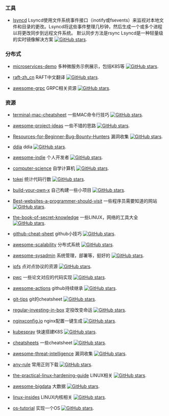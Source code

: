 ### 工具

* [lsyncd](https://github.com/axkibe/lsyncd) Lsyncd使用文件系统事件接口（inotify或fsevents）来监视对本地文件和目录的更改。Lsyncd将这些事件整理几秒钟，然后生成一个或多个进程以将更改同步到远程文件系统。
默认同步方法是rsync Lsyncd是一种轻量级的实时镜像解决方案 [![GitHub stars](https://img.shields.io/github/stars/axkibe/lsyncd.svg?style=social&label=Star&maxAge=2592000)](https://github.com/axkibe/lsyncd).


### 分布式

* [microservices-demo](https://github.com/GoogleCloudPlatform/microservices-demo) 多种微服务示例展示，包括K8S等 [![GitHub stars](https://img.shields.io/github/stars/GoogleCloudPlatform/microservices-demo.svg?style=social&label=Star&maxAge=2592000)](https://github.com/GoogleCloudPlatform/microservices-demo).

* [raft-zh_cn](https://github.com/maemual/raft-zh_cn) RAFT中文翻译 [![GitHub stars](https://img.shields.io/github/stars/maemual/raft-zh_cn.svg?style=social&label=Star&maxAge=2592000)](https://github.com/maemual/raft-zh_cn).

* [awesome-grpc](https://github.com/grpc-ecosystem/awesome-grpc) GRPC相关资源 [![GitHub stars](https://img.shields.io/github/stars/grpc-ecosystem/awesome-grpc.svg?style=social&label=Star&maxAge=2592000)](https://github.com/grpc-ecosystem/awesome-grpc).


### 资源

* [terminal-mac-cheatsheet](https://github.com/0nn0/terminal-mac-cheatsheet) 一些MAC命令行技巧 [![GitHub stars](https://img.shields.io/github/stars/0nn0/terminal-mac-cheatsheet.svg?style=social&label=Star&maxAge=2592000)](https://github.com/0nn0/terminal-mac-cheatsheet).

* [awesome-project-ideas](https://github.com/NirantK/awesome-project-ideas) 一些不错的思路 [![GitHub stars](https://img.shields.io/github/stars/NirantK/awesome-project-ideas.svg?style=social&label=Star&maxAge=2592000)](https://github.com/NirantK/awesome-project-ideas).

* [Resources-for-Beginner-Bug-Bounty-Hunters](https://github.com/nahamsec/Resources-for-Beginner-Bug-Bounty-Hunters) 漏洞收集 [![GitHub stars](https://img.shields.io/github/stars/nahamsec/Resources-for-Beginner-Bug-Bounty-Hunters.svg?style=social&label=Star&maxAge=2592000)](https://github.com/nahamsec/Resources-for-Beginner-Bug-Bounty-Hunters).

* [ddia](https://github.com/Vonng/ddia) ddia [![GitHub stars](https://img.shields.io/github/stars/Vonng/ddia.svg?style=social&label=Star&maxAge=2592000)](https://github.com/Vonng/ddia).

* [awesome-indie](https://github.com/mezod/awesome-indie) 个人开发者 [![GitHub stars](https://img.shields.io/github/stars/mezod/awesome-indie.svg?style=social&label=Star&maxAge=2592000)](https://github.com/mezod/awesome-indie).

* [computer-science](https://github.com/ossu/computer-science) 自学计算机 [![GitHub stars](https://img.shields.io/github/stars/ossu/computer-science.svg?style=social&label=Star&maxAge=2592000)](https://github.com/ossu/computer-science).

* [tokei](https://github.com/XAMPPRocky/tokei) 统计代码行数 [![GitHub stars](https://img.shields.io/github/stars/XAMPPRocky/tokei.svg?style=social&label=Star&maxAge=2592000)](https://github.com/XAMPPRocky/tokei).

* [build-your-own-x](https://github.com/danistefanovic/build-your-own-x) 自己构建一些小项目 [![GitHub stars](https://img.shields.io/github/stars/danistefanovic/build-your-own-x.svg?style=social&label=Star&maxAge=2592000)](https://github.com/danistefanovic/build-your-own-x).

* [Best-websites-a-programmer-should-visit](https://github.com/sdmg15/Best-websites-a-programmer-should-visit) 一些程序员需要知道的网站 [![GitHub stars](https://img.shields.io/github/stars/sdmg15/Best-websites-a-programmer-should-visit.svg?style=social&label=Star&maxAge=2592000)](https://github.com/sdmg15/Best-websites-a-programmer-should-visit).

* [the-book-of-secret-knowledge](https://github.com/trimstray/the-book-of-secret-knowledge) 一些LINUX，网络的工具大全 [![GitHub stars](https://img.shields.io/github/stars/trimstray/the-book-of-secret-knowledge.svg?style=social&label=Star&maxAge=2592000)](https://github.com/trimstray/the-book-of-secret-knowledge).

* [github-cheat-sheet](https://github.com/tiimgreen/github-cheat-sheet) github小技巧 [![GitHub stars](https://img.shields.io/github/stars/tiimgreen/github-cheat-sheet.svg?style=social&label=Star&maxAge=2592000)](https://github.com/tiimgreen/github-cheat-sheet).

* [awesome-scalability](https://github.com/binhnguyennus/awesome-scalability) 分布式系统 [![GitHub stars](https://img.shields.io/github/stars/binhnguyennus/awesome-scalability.svg?style=social&label=Star&maxAge=2592000)](https://github.com/binhnguyennus/awesome-scalability).

* [awesome-sysadmin](https://github.com/kahun/awesome-sysadmin) 系统管理，部署等，挺好的 [![GitHub stars](https://img.shields.io/github/stars/kahun/awesome-sysadmin.svg?style=social&label=Star&maxAge=2592000)](https://github.com/kahun/awesome-sysadmin).

* [ipfs](https://github.com/ipfs/ipfs) 点对点协议的资源 [![GitHub stars](https://img.shields.io/github/stars/ipfs/ipfs.svg?style=social&label=Star&maxAge=2592000)](https://github.com/ipfs/ipfs).

* [pwc](https://github.com/zziz/pwc) 一些论文对应的代码实现 [![GitHub stars](https://img.shields.io/github/stars/zziz/pwc.svg?style=social&label=Star&maxAge=2592000)](https://github.com/zziz/pwc).

* [awesome-actions](https://github.com/sdras/awesome-actions) github持续继承 [![GitHub stars](https://img.shields.io/github/stars/sdras/awesome-actions.svg?style=social&label=Star&maxAge=2592000)](https://github.com/sdras/awesome-actions).

* [git-tips](https://github.com/521xueweihan/git-tips) git的cheatsheet [![GitHub stars](https://img.shields.io/github/stars/521xueweihan/git-tips.svg?style=social&label=Star&maxAge=2592000)](https://github.com/521xueweihan/git-tips).

* [regular-investing-in-box](https://github.com/xiaolai/regular-investing-in-box) 定投改变命运 [![GitHub stars](https://img.shields.io/github/stars/xiaolai/regular-investing-in-box.svg?style=social&label=Star&maxAge=2592000)](https://github.com/xiaolai/regular-investing-in-box).

* [nginxconfig.io](https://github.com/digitalocean/nginxconfig.io) nginx配置一键生成 [![GitHub stars](https://img.shields.io/github/stars/digitalocean/nginxconfig.io.svg?style=social&label=Star&maxAge=2592000)](https://github.com/digitalocean/nginxconfig.io).

* [kubespray](https://github.com/kubernetes-sigs/kubespray) 快速搭建K8S [![GitHub stars](https://img.shields.io/github/stars/kubernetes-sigs/kubespray.svg?style=social&label=Star&maxAge=2592000)](https://github.com/kubernetes-sigs/kubespray).

* [cheatsheets](https://github.com/rstacruz/cheatsheets) 一些cheatsheet [![GitHub stars](https://img.shields.io/github/stars/rstacruz/cheatsheets.svg?style=social&label=Star&maxAge=2592000)](https://github.com/rstacruz/cheatsheets).

* [awesome-threat-intelligence](https://github.com/hslatman/awesome-threat-intelligence) 漏洞收集 [![GitHub stars](https://img.shields.io/github/stars/hslatman/awesome-threat-intelligence.svg?style=social&label=Star&maxAge=2592000)](https://github.com/hslatman/awesome-threat-intelligence).

* [any-rule](https://github.com/any86/any-rule) 常用正则下载 [![GitHub stars](https://img.shields.io/github/stars/any86/any-rule.svg?style=social&label=Star&maxAge=2592000)](https://github.com/any86/any-rule).

* [the-practical-linux-hardening-guide](https://github.com/trimstray/the-practical-linux-hardening-guide) LINUX相关 [![GitHub stars](https://img.shields.io/github/stars/trimstray/the-practical-linux-hardening-guide.svg?style=social&label=Star&maxAge=2592000)](https://github.com/trimstray/the-practical-linux-hardening-guide).

* [awesome-bigdata](https://github.com/0xnr/awesome-bigdata) 大数据 [![GitHub stars](https://img.shields.io/github/stars/0xnr/awesome-bigdata.svg?style=social&label=Star&maxAge=2592000)](https://github.com/0xnr/awesome-bigdata).

* [linux-insides](https://github.com/0xAX/linux-insides) LINUX内核相关 [![GitHub stars](https://img.shields.io/github/stars/0xAX/linux-insides.svg?style=social&label=Star&maxAge=2592000)](https://github.com/0xAX/linux-insides).

* [os-tutorial](https://github.com/cfenollosa/os-tutorial) 实现一个OS [![GitHub stars](https://img.shields.io/github/stars/cfenollosa/os-tutorial.svg?style=social&label=Star&maxAge=2592000)](https://github.com/cfenollosa/os-tutorial).
